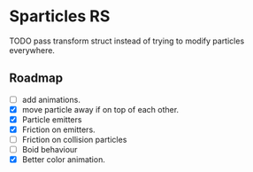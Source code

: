 # Sparticles RS

TODO pass transform struct instead of trying to modify particles everywhere.

## Roadmap
- [ ] add animations.
- [x] move particle away if on top of each other.
- [x] Particle emitters
- [x] Friction on emitters.
- [ ] Friction on collision particles
- [ ] Boid behaviour
- [x] Better color animation.
